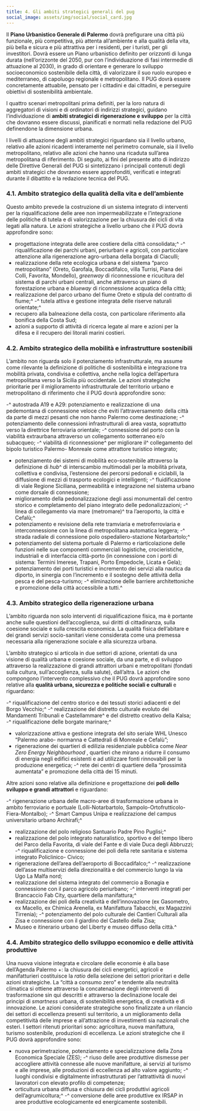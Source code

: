 ```yaml
---
title: 4. Gli ambiti strategici generali del pug
social_image: assets/img/social/social_card.jpg 
---
```


Il **Piano Urbanistico Generale di Palermo** dovrà prefigurare una città più funzionale, più
competitiva, più attenta all’ambiente e alla qualità della vita, più bella e sicura e più attrattiva
per i residenti, per i turisti, per gli investitori. Dovrà essere un Piano urbanistico definito per
orizzonti di lunga durata (nell’orizzonte del 2050, pur con l’individuazione di fasi intermedie di
attuazione al 2030), in grado di orientare e generare lo sviluppo socioeconomico sostenibile
della città, di valorizzare il suo ruolo europeo e mediterraneo, di capoluogo regionale e
metropolitano. Il PUG dovrà essere concretamente attuabile, pensato per i cittadini e dai
cittadini, e perseguire obiettivi di sostenibilità ambientale.

I quattro scenari metropolitani prima definiti, per la loro natura di aggregatori di visioni e di
ordinatori di indirizzi strategici, guidano l’individuazione di **ambiti strategici di rigenerazione
e sviluppo** per la città che dovranno essere discussi, pianificati e normati nella redazione del
PUG definendone la dimensione urbana.

I livelli di attuazione degli ambiti strategici riguardano sia il livello urbano, relativo alle azioni
ricadenti interamente nel perimetro comunale, sia il livello metropolitano, relativo alle azioni che
hanno una ricaduta sull’area metropolitana di riferimento. Di seguito, ai fini del presente atto di
indirizzo delle Direttive Generali del PUG si sintetizzano i principali contenuti degli ambiti
strategici che dovranno essere approfonditi, verificati e integrati durante il dibattito e la
redazione tecnica del PUG.

### 4.1. Ambito strategico della qualità della vita e dell’ambiente

Questo ambito prevede la costruzione di un sistema integrato di interventi per la riqualificazione
delle aree non impermeabilizzate e l’integrazione delle politiche di tutela e di valorizzazione per
la chiusura dei cicli di vita legati alla natura. Le azioni strategiche a livello urbano che il PUG
dovrà approfondire sono:

- progettazione integrata delle aree costiere della città consolidata;^
-^ riqualificazione dei parchi urbani, periurbani e agricoli, con particolare attenzione alla
    rigenerazione agro-urbana della borgata di Ciaculli;
- realizzazione della rete ecologica urbana e del sistema “parco metropolitano” (Oreto,
    Garofala, Boccadifalco, villa Turrisi, Piana dei Colli, Favorita, Mondello), _greenway_ di
    riconnessione e ricucitura del sistema di parchi urbani centrali, anche attraverso un
    piano di forestazione urbana e _blueway_ di riconnessione acquatica della città;
- realizzazione del parco urbano del fiume Oreto e stipula del contratto di fiume;^
-^ tutela attiva e gestione integrata delle riserve naturali orientate;^
- recupero alla balneazione della costa, con particolare riferimento alla bonifica della
    Costa Sud;
- azioni a supporto di attività di ricerca legate al mare e azioni per la difesa e il recupero
    dei litorali marini costieri.

### 4.2. Ambito strategico della mobilità e infrastrutture sostenibili

L’ambito non riguarda solo il potenziamento infrastrutturale, ma assume come rilevante la
definizione di politiche di sostenibilità e integrazione tra mobilità privata, condivisa e collettiva,
anche nella logica dell’apertura metropolitana verso la Sicilia più occidentale. Le azioni
strategiche prioritarie per il miglioramento infrastrutturale del territorio urbano e metropolitano
di riferimento che il PUG dovrà approfondire sono:

-^ autostrada A19 e A29: potenziamento e realizzazione di una pedemontana di
    connessione veloce che eviti l’attraversamento della città da parte di mezzi pesanti che
    non hanno Palermo come destinazione;
-^ potenziamento delle connessioni infrastrutturali di area vasta, soprattutto verso la
    direttrice ferroviaria orientale;
-^ connessione del porto con la viabilità extraurbana attraverso un collegamento
    sotterraneo e/o subacqueo;
-^ viabilità di riconnessione^ per migliorare il^ collegamento del bipolo turistico Palermo-
    Monreale come attrattore turistico integrato;
- potenziamento dei sistemi di mobilità eco-sostenibile attraverso la definizione di _hub_^ di
    interscambio multimodali per la mobilità privata, collettiva e condivisa, l’estensione dei
    percorsi pedonali e ciclabili, la diffusione di mezzi di trasporto ecologici e intelligenti;
-^ fluidificazione di viale Regione Siciliana, permeabilità e integrazione nel sistema urbano
    come dorsale di connessione;
- miglioramento della pedonalizzazione degli assi monumentali del centro storico e
    completamento del piano integrato delle pedonalizzazioni;
-^ linea di collegamento via mare (metromare)^ tra l’aeroporto, la città e Cefalù;^
- potenziamento e revisione della rete tramviaria e metroferroviaria e interconnessione
    con la linea di metropolitana automatica leggera;
-^ strada radiale di connessione polo ospedaliero-stazione Notarbartolo;^
- potenziamento del sistema portuale di Palermo e riarticolazione delle funzioni nelle sue
    componenti commerciali logistiche, crocieristiche, industriali e di interfaccia città-porto
    (in connessione con i porti di sistema: Termini Imerese, Trapani, Porto Empedocle,
    Licata e Gela);
- potenziamento dei porti turistici e incremento dei servizi alla nautica da diporto, in
    sinergia con l’incremento e il sostegno delle attività della pesca e del pesca-turismo;
-^ eliminazione delle barriere architettoniche e promozione della città accessibile a tutti.^

### 4.3. Ambito strategico della rigenerazione urbana

L’ambito riguarda non solo interventi di riqualificazione fisica, ma è portante anche sulle
questioni dell’accoglienza, sui diritti di cittadinanza, sulla coesione sociale e sulla crescita
economica. La qualità fisica dell’abitare e dei grandi servizi socio-sanitari viene considerata
come una premessa necessaria alla rigenerazione sociale e alla sicurezza urbana. 

L’ambito strategico si articola in due settori di azione, orientati da una visione di qualità urbana e coesione
sociale, da una parte, e di sviluppo attraverso la realizzazione di grandi attrattori urbani e
metropolitani (fondati sulla cultura, sull’accoglienza, sulla salute), dall’altra. Le azioni che
compongono l’intervento complessivo che il PUG dovrà approfondire sono relative alla **qualità
urbana, sicurezza e politiche sociali e culturali** e riguardano:

-^ riqualificazione del centro storico e dei tessuti storici adiacenti e del Borgo Vecchio;^
-^ realizzazione del distretto culturale evoluto dei Mandamenti Tribunali e Castellammare^
    e del distretto creativo della Kalsa;
-^ riqualificazione delle borgate marinare;^
- valorizzazione attiva e gestione integrata del sito seriale WHL Unesco “Palermo arabo-
    normanna e Cattedrali di Monreale e Cefalù”;
- rigenerazione dei quartieri di edilizia residenziale pubblica come _Near Zero Energy_
    _Neighbourhood_ , quartieri che mirano a ridurre il consumo di energia negli edifici esistenti
    e ad utilizzare fonti rinnovabili per la produzione energetica;
-^ rete dei centri di quartiere della “prossimità aumentata” e promozione della città dei 15
    minuti.

Altre azioni sono relative alla definizione e progettazione dei **poli dello sviluppo e grandi
attrattori** e riguardano:

-^ rigenerazione urbana delle macro-aree di trasformazione urbana in ambito ferroviario e
    portuale (Lolli-Notarbartolo, Sampolo-Ortofrutticolo-Fiera-Montalbo);
-^ Smart Campus Unipa e realizzazione del campus universitario urbano Archirafi;^
- realizzazione del polo religioso Santuario Padre Pino Puglisi;^
- realizzazione del polo integrato naturalistico, sportivo e del tempo libero del Parco della
    Favorita, di viale del Fante e di viale Duca degli Abbruzzi;
-^ riqualificazione e connessione dei poli della rete sanitaria e sistema integrato Policlinico-
    Civico;
- rigenerazione dell’area dell’aeroporto di Boccadifalco;^
-^ realizzazione dell’asse multiservizi della direzionalità e del commercio lungo la via Ugo
    La Malfa nord;
- realizzazione del sistema integrato del commercio a Bonagia e connessione con il parco
    agricolo periurbano;
-^ interventi integrati per Brancaccio Fab City, quartiere della manifattura;^
- realizzazione dei poli della creatività e dell’innovazione (ex Gasometro, ex Macello, ex
    Chimica Arenella, ex Manifattura Tabacchi, ex Magazzini Tirrenia);
-^ potenziamento del polo culturale dei Cantieri Culturali alla Zisa e connessione con il
    giardino del Castello della Zisa;
- Museo e itinerario urbano del Liberty e museo diffuso della città.^

### 4.4. Ambito strategico dello sviluppo economico e delle attività produttive

Una nuova visione integrata e circolare delle economie è alla base dell’Agenda Palermo +: la
chiusura dei cicli energetici, agricoli e manifatturieri costituisce la _ratio_ della selezione dei settori
prioritari e delle azioni strategiche. La “città a consumo zero” e tendente alla neutralità climatica
si ottiene attraverso la concatenazione degli interventi di trasformazione sin qui descritti e
attraverso la declinazione locale dei principi di _smartness_ urbana, di sostenibilità energetica, di
creatività e di innovazione. Le azioni considerate strategiche sono finalizzate a un rilancio dei
settori di eccellenza presenti sul territorio, a un miglioramento della competitività delle imprese
e all’attrazione di investimenti sia nazionali che esteri.
I settori ritenuti prioritari sono: agricoltura, nuova manifattura, turismo sostenibile, produzioni di
eccellenza. Le azioni strategiche che il PUG dovrà approfondire sono:

- nuova perimetrazione, potenziamento e specializzazione della Zona Economica
    Speciale (ZES);
-^ riuso delle aree produttive dismesse per accogliere attività connesse alle nuove
    manifatture, ai servizi al turismo e alle imprese, alle produzioni di eccellenza ad alto
    valore aggiunto;
-^ luoghi condivisi e digitalmente infrastrutturati per l’attrattività di nuovi lavoratori con
    elevato profilo di competenze;
- orticultura urbana diffusa e chiusura dei cicli produttivi agricoli dell’agrumicoltura;^
-^ conversione delle aree produttive ex IRSAP in aree produttive ecologicamente ed
    energicamente sostenibili.


